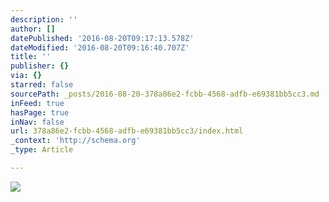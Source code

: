 ```yaml
---
description: ''
author: []
datePublished: '2016-08-20T09:17:13.578Z'
dateModified: '2016-08-20T09:16:40.707Z'
title: ''
publisher: {}
via: {}
starred: false
sourcePath: _posts/2016-08-20-378a86e2-fcbb-4568-adfb-e69381bb5cc3.md
inFeed: true
hasPage: true
inNav: false
url: 378a86e2-fcbb-4568-adfb-e69381bb5cc3/index.html
_context: 'http://schema.org'
_type: Article

---
```

![](https://the-grid-user-content.s3-us-west-2.amazonaws.com/04aa8337-820b-48a4-a2bc-0db0f1ca79b7.jpg)